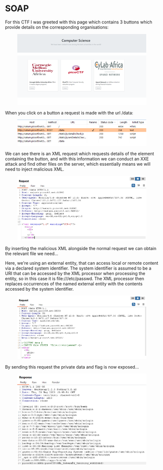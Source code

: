 # SOAP

For this CTF I was greeted with this page which contains 3 buttons which provide details on the corresponding organisations:

<figure><img src="../.gitbook/assets/image (11).png" alt=""><figcaption></figcaption></figure>

When you click on a button a request is made with the url /data:

<figure><img src="../.gitbook/assets/image (1).png" alt=""><figcaption></figcaption></figure>

We can see there is an XML request which requests details of the element containing the button, and with this information we can conduct an XXE attack and find other files on the server, which essentially means we will need to inject malicious XML.

<figure><img src="../.gitbook/assets/image (4).png" alt=""><figcaption></figcaption></figure>

By inserting the malicious XML alongside the normal request we can obtain the relevant file we need...

Here, we're using an external entity, that can access local or remote content via a declared system identifier. The system identifier is assumed to be a URI that can be accessed by the XML processor when processing the entity, so in this case it is file:///etc/passwd. The XML processor then replaces occurrences of the named external entity with the contents accessed by the system identifier.

<figure><img src="../.gitbook/assets/image (10).png" alt=""><figcaption></figcaption></figure>

By sending this request the private data and flag is now exposed...

<figure><img src="../.gitbook/assets/image (9).png" alt=""><figcaption></figcaption></figure>

